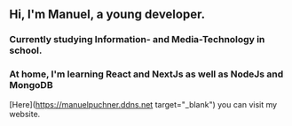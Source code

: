 ## Hi, I'm Manuel, a young developer.
### Currently studying Information- and Media-Technology in school.
### At home, I'm learning React and NextJs as well as NodeJs and MongoDB

[Here](https://manuelpuchner.ddns.net target="_blank") you can visit my website.

<!--
**ManuelPuchner/ManuelPuchner** is a ✨ _special_ ✨ repository because its `README.md` (this file) appears on your GitHub profile.

Here are some ideas to get you started:

- 🔭 I’m currently working on ...
- 🌱 I’m currently learning ...
- 👯 I’m looking to collaborate on ...
- 🤔 I’m looking for help with ...
- 💬 Ask me about ...
- 📫 How to reach me: ...
- 😄 Pronouns: ...
- ⚡ Fun fact: ...
-->
